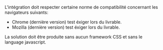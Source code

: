 
L'intégration doit respecter certaine norme de compatibilité concernant les navigateurs suivants:

- Chrome (dernière version) test éxiger lors du livrable.
- Mozilla (dernière version) test éxiger lors du livrable.

La solution doit être produite sans aucun framework CSS et sans le language javascript.